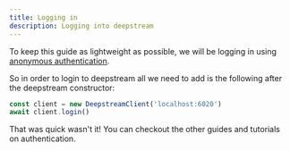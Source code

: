 ```yaml
---
title: Logging in
description: Logging into deepstream
---
```


To keep this guide as lightweight as possible, we will be logging in using [anonymous authentication](/tutorials/core/auth/none/).

So in order to login to deepstream all we need to add is the following after the deepstream constructor:

```javascript
const client = new DeepstreamClient('localhost:6020')
await client.login()
```

That was quick wasn't it! You can checkout the other guides and tutorials on authentication.